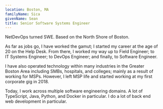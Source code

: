 ```yaml
---
location: Boston, MA
familyName: Sica
givenName: Sean
title: Senior Software Systems Engineer
---
```


NetDevOps turned SWE. Based on the North Shore of Boston.

As far as jobs go, I have worked the gamut; I started my career at the age of 20 on the Help Desk. From there, I worked
my way up to Field Engineer; to IT Systems Engineer; to DevOps Engineer; and finally, to Software Engineer.

I have also operated technology within many industries in the Greater Boston Area including SMBs, hospitals, and
colleges; mainly as a result of working for MSPs. However, I left MSP life and started working at my first corporate gig
in 2018.

Today, I work across multiple software engineering domains. A lot of TypeScript, Java, Python, and Docker in particular.
I do a lot of back end web development in particular.
